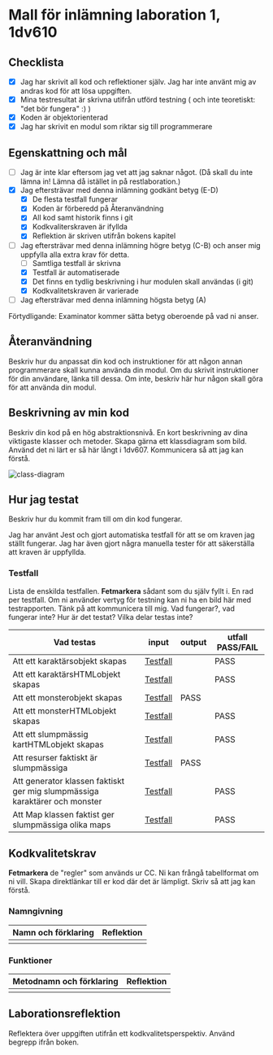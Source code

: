 # Mall för inlämning laboration 1, 1dv610

## Checklista
  - [x] Jag har skrivit all kod och reflektioner själv. Jag har inte använt mig av andras kod för att lösa uppgiften.
  - [x] Mina testresultat är skrivna utifrån utförd testning ( och inte teoretiskt: "det bör fungera" :) )
  - [x] Koden är objektorienterad
  - [x] Jag har skrivit en modul som riktar sig till programmerare

## Egenskattning och mål
  - [ ] Jag är inte klar eftersom jag vet att jag saknar något. (Då skall du inte lämna in! Lämna då istället in på restlaboration.)
  - [x] Jag eftersträvar med denna inlämning godkänt betyg (E-D)
    - [x] De flesta testfall fungerar
    - [x] Koden är förberedd på Återanvändning
    - [x] All kod samt historik finns i git 
    - [x] Kodkvaliterskraven är ifyllda
    - [x] Reflektion är skriven utifrån bokens kapitel 
  - [ ] Jag eftersträvar med denna inlämning högre betyg (C-B) och anser mig uppfylla alla extra krav för detta. 
    - [ ] Samtliga testfall är skrivna    
    - [x] Testfall är automatiserade
    - [x] Det finns en tydlig beskrivning i hur modulen skall användas (i git)
    - [x] Kodkvalitetskraven är varierade 
  - [ ] Jag eftersträvar med denna inlämning högsta betyg (A) 

Förtydligande: Examinator kommer sätta betyg oberoende på vad ni anser. 

## Återanvändning
Beskriv hur du anpassat din kod och instruktioner för att någon annan programmerare skall kunna använda din modul. Om du skrivit instruktioner för din användare, länka till dessa. Om inte, beskriv här hur någon skall göra för att använda din modul.



## Beskrivning av min kod
Beskriv din kod på en hög abstraktionsnivå. En kort beskrivning av dina viktigaste klasser och metoder. Skapa gärna ett klassdiagram som bild. Använd det ni lärt er så här långt i 1dv607. Kommunicera så att jag kan förstå.

![class-diagram](https://user-images.githubusercontent.com/89847326/192315672-b7d0f8ea-0028-4896-bde1-6cbcdc490b79.jpeg)


## Hur jag testat
Beskriv hur du kommit fram till om din kod fungerar.

Jag har använt Jest och gjort automatiska testfall för att se om kraven jag ställt fungerar.
Jag har även gjort några manuella tester för att säkerställa att kraven är uppfyllda.

### Testfall
Lista de enskilda testfallen. **Fetmarkera** sådant som du själv fyllt i. En rad per testfall. Om ni använder vertyg för testning kan ni ha en bild här med testrapporten. Tänk på att kommunicera till mig. Vad fungerar?, vad fungerar inte? Hur är det testat? Vilka delar testas inte?

| Vad testas      | input | output | utfall PASS/FAIL |
| --------- | --------- | ------ | ------- |
| Att ett karaktärsobjekt skapas|[Testfall](https://github.com/Miroxygen/TableTopFantasyGameGenerator/wiki/Tests#uc1-randomize-a-random-fantasy-character)||PASS|
| Att ett karaktärsHTMLobjekt skapas|[Testfall](https://github.com/Miroxygen/TableTopFantasyGameGenerator/wiki/Tests#uc4-create-an-html-component-from-the-randomized-generator-classes)||PASS| 
| Att ett monsterobjekt skapas|[Testfall](https://github.com/Miroxygen/TableTopFantasyGameGenerator/wiki/Tests#uc2-randomize-a-fantasy-monster)|PASS|
| Att ett monsterHTMLobjekt skapas|[Testfall](https://github.com/Miroxygen/TableTopFantasyGameGenerator/wiki/Tests#uc4-create-an-html-component-from-the-randomized-generator-classes)||PASS|
| Att ett slumpmässig kartHTMLobjekt skapas|[Testfall](https://github.com/Miroxygen/TableTopFantasyGameGenerator/wiki/Tests#uc4-create-an-html-component-from-the-randomized-generator-classes)||PASS|
| Att resurser faktiskt är slumpmässiga|[Testfall](https://github.com/Miroxygen/TableTopFantasyGameGenerator/wiki/Tests#automatic-tests)|PASS|
| Att generator klassen faktiskt ger mig slumpmässiga karaktärer och monster |[Testfall](https://github.com/Miroxygen/TableTopFantasyGameGenerator/wiki/Tests#automatic-tests)||PASS|
| Att Map klassen faktist ger slumpmässiga olika maps |[Testfall](https://github.com/Miroxygen/TableTopFantasyGameGenerator/wiki/Tests#uc5-make-sure-the-map-is-random)||PASS|







## Kodkvalitetskrav

**Fetmarkera** de "regler" som används ur CC. Ni kan frångå tabellformat om ni vill. Skapa direktlänkar till er kod där det är lämpligt. Skriv så att jag kan förstå.

### Namngivning

| Namn och förklaring  | Reflektion                                   |
| -------------------  | ---------------------------------------------|
|                      |                                              |

### Funktioner

| Metodnamn och förklaring  | Reflektion                                   |
| -------------------  | ---------------------------------------------|
|                      |                                              |

## Laborationsreflektion
Reflektera över uppgiften utifrån ett kodkvalitetsperspektiv. Använd begrepp ifrån boken. 
